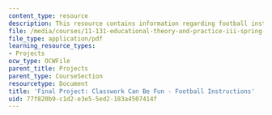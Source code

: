 ```yaml
---
content_type: resource
description: This resource contains information regarding football instructions.
file: /media/courses/11-131-educational-theory-and-practice-iii-spring-2012/77f820b9c1d2e3e55ed2183a4507414f_MIT11_131S12_Football_inst.pdf
file_type: application/pdf
learning_resource_types:
- Projects
ocw_type: OCWFile
parent_title: Projects
parent_type: CourseSection
resourcetype: Document
title: 'Final Project: Classwork Can Be Fun - Football Instructions'
uid: 77f820b9-c1d2-e3e5-5ed2-183a4507414f
---
```

